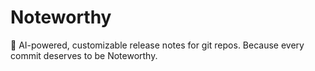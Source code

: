 # Noteworthy

📝 AI-powered, customizable release notes for git repos. Because every commit deserves to be Noteworthy.
